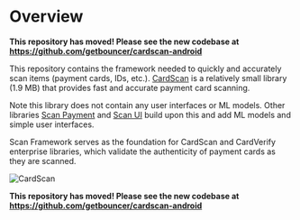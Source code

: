 # Overview
**This repository has moved! Please see the new codebase at https://github.com/getbouncer/cardscan-android**

This repository contains the framework needed to quickly and accurately scan items (payment cards, IDs, etc.). [CardScan](https://cardscan.io/) is a relatively small library (1.9 MB) that provides fast and accurate payment card scanning.

Note this library does not contain any user interfaces or ML models. Other libraries [Scan Payment](https://github.com/getbouncer/scan-payment-android) and [Scan UI](https://github.com/getbouncer/scan-ui-android) build upon this and add ML models and simple user interfaces. 

Scan Framework serves as the foundation for CardScan and CardVerify enterprise libraries, which validate the authenticity of payment cards as they are scanned.

![CardScan](docs/images/demo.gif)

**This repository has moved! Please see the new codebase at https://github.com/getbouncer/cardscan-android**
